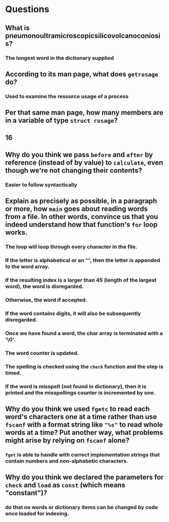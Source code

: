 # Questions

## What is pneumonoultramicroscopicsilicovolcanoconiosis?

### The longest word in the dictionary supplied

## According to its man page, what does `getrusage` do?

### Used to examine the resource usage of a process

## Per that same man page, how many members are in a variable of type `struct rusage`?

## 16

## Why do you think we pass `before` and `after` by reference (instead of by value) to `calculate`, even though we're not changing their contents?

### Easier to follow syntactically

## Explain as precisely as possible, in a paragraph or more, how `main` goes about reading words from a file. In other words, convince us that you indeed understand how that function's `for` loop works.

### The loop will loop through every character in the file.
### If the letter is alphabetical or an '\'', then the letter is appended to the word array.
### If the resulting index is a larger than 45 (length of the largest word), the word is disregarded.
### Otherwise, the word if accepted.
### If the word contains digits, it will also be subsequently disregarded.
### Once we have found a word, the char array is terminated with a '\0'.
### The word counter is updated.
### The spelling is checked using the `check` function and the step is timed.
### If the word is misspelt (not found in dictionary), then it is printed and the misspellings counter is incremented by one.

## Why do you think we used `fgetc` to read each word's characters one at a time rather than use `fscanf` with a format string like `"%s"` to read whole words at a time? Put another way, what problems might arise by relying on `fscanf` alone?

### `fget` is able to handle with correct implementation strings that contain numbers and non-alphabetic characters.

## Why do you think we declared the parameters for `check` and `load` as `const` (which means "constant")?

### do that no words or dictionary items can be changed by code once loaded for indexing.

